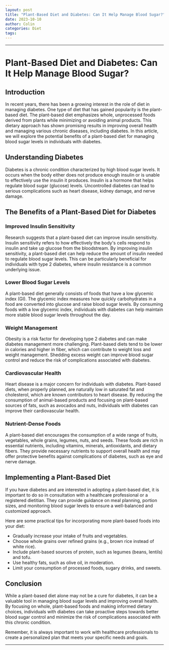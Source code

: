 ```yaml
---
layout: post
title: "Plant-Based Diet and Diabetes: Can It Help Manage Blood Sugar?"
date: 2023-10-10
author: Colin
categories: Diet
tags: 
---
```


[//]: # (Date: DD/MM/YYYY)

[//]: # (Category: Health and Wellness)

[//]: # (Tags: diabetes, plant-based diet, blood sugar, healthy lifestyle)

---

# Plant-Based Diet and Diabetes: Can It Help Manage Blood Sugar?

## Introduction

In recent years, there has been a growing interest in the role of diet in managing diabetes. One type of diet that has gained popularity is the plant-based diet. The plant-based diet emphasizes whole, unprocessed foods derived from plants while minimizing or avoiding animal products. This dietary approach has shown promising results in improving overall health and managing various chronic diseases, including diabetes. In this article, we will explore the potential benefits of a plant-based diet for managing blood sugar levels in individuals with diabetes.

## Understanding Diabetes

Diabetes is a chronic condition characterized by high blood sugar levels. It occurs when the body either does not produce enough insulin or is unable to effectively use the insulin it produces. Insulin is a hormone that helps regulate blood sugar (glucose) levels. Uncontrolled diabetes can lead to serious complications such as heart disease, kidney damage, and nerve damage.

## The Benefits of a Plant-Based Diet for Diabetes

### Improved Insulin Sensitivity

Research suggests that a plant-based diet can improve insulin sensitivity. Insulin sensitivity refers to how effectively the body's cells respond to insulin and take up glucose from the bloodstream. By improving insulin sensitivity, a plant-based diet can help reduce the amount of insulin needed to regulate blood sugar levels. This can be particularly beneficial for individuals with type 2 diabetes, where insulin resistance is a common underlying issue.

### Lower Blood Sugar Levels

A plant-based diet generally consists of foods that have a low glycemic index (GI). The glycemic index measures how quickly carbohydrates in a food are converted into glucose and raise blood sugar levels. By consuming foods with a low glycemic index, individuals with diabetes can help maintain more stable blood sugar levels throughout the day.

### Weight Management

Obesity is a risk factor for developing type 2 diabetes and can make diabetes management more challenging. Plant-based diets tend to be lower in calories and higher in fiber, which can contribute to weight loss and weight management. Shedding excess weight can improve blood sugar control and reduce the risk of complications associated with diabetes.

### Cardiovascular Health

Heart disease is a major concern for individuals with diabetes. Plant-based diets, when properly planned, are naturally low in saturated fat and cholesterol, which are known contributors to heart disease. By reducing the consumption of animal-based products and focusing on plant-based sources of fats, such as avocados and nuts, individuals with diabetes can improve their cardiovascular health.

### Nutrient-Dense Foods

A plant-based diet encourages the consumption of a wide range of fruits, vegetables, whole grains, legumes, nuts, and seeds. These foods are rich in essential nutrients, including vitamins, minerals, antioxidants, and dietary fibers. They provide necessary nutrients to support overall health and may offer protective benefits against complications of diabetes, such as eye and nerve damage.

## Implementing a Plant-Based Diet

If you have diabetes and are interested in adopting a plant-based diet, it is important to do so in consultation with a healthcare professional or a registered dietitian. They can provide guidance on meal planning, portion sizes, and monitoring blood sugar levels to ensure a well-balanced and customized approach.

Here are some practical tips for incorporating more plant-based foods into your diet:

- Gradually increase your intake of fruits and vegetables.
- Choose whole grains over refined grains (e.g., brown rice instead of white rice).
- Include plant-based sources of protein, such as legumes (beans, lentils) and tofu.
- Use healthy fats, such as olive oil, in moderation.
- Limit your consumption of processed foods, sugary drinks, and sweets.

## Conclusion

While a plant-based diet alone may not be a cure for diabetes, it can be a valuable tool in managing blood sugar levels and improving overall health. By focusing on whole, plant-based foods and making informed dietary choices, individuals with diabetes can take proactive steps towards better blood sugar control and minimize the risk of complications associated with this chronic condition.

Remember, it is always important to work with healthcare professionals to create a personalized plan that meets your specific needs and goals.

---

[//]: # (Image Credit: Unsplash.com - [query])